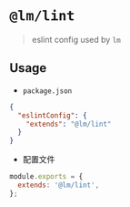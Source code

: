 # `@lm/lint`

> eslint config used by `lm` 

## Usage

- `package.json`

```json
{
  "eslintConfig": {
    "extends": "@lm/lint"
  }
}
```

- 配置文件

```js
module.exports = {
  extends: '@lm/lint',
};
```
